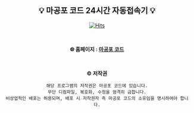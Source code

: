 <div align="center">
	
  ## 💡 마공포 코드 24시간 자동접속기 💡

  [![Hits](https://hits.seeyoufarm.com/api/count/incr/badge.svg?url=https%3A%2F%2Fgithub.com%2Fdnjswo1204%2Fmgp_connector_24&count_bg=%239895E3&title_bg=%235750D3&title=%EB%B0%A9%EB%AC%B8%EC%9E%90+%EC%88%98&edge_flat=false)](https://hits.seeyoufarm.com)                    
 
  <br>
  
  **🌐 홈페이지 : [마공포 코드](https://magongpo.com)**
  
  <br>
  
  **©️ 저작권**
  ```
  해당 프로그램의 저작권은 마공포 코드에 있습니다.
  무단 디컴파일, 복호화, 수정을 엄격히 금합니다.
  비상업적인 배포는 허용되며, 배포 시 저작권자 즉 마공포 코드의 소유임을 명시하여야 합니다.
  ```











</div>
